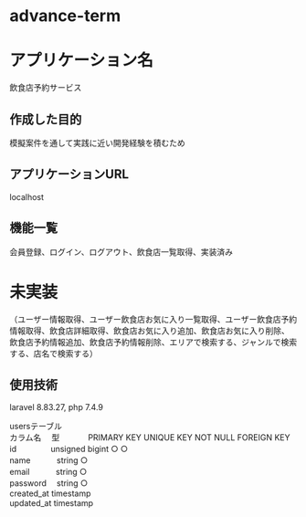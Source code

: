 # advance-term

# アプリケーション名
飲食店予約サービス

##  作成した目的
模擬案件を通して実践に近い開発経験を積むため

## アプリケーションURL
localhost

##  機能一覧
会員登録、ログイン、ログアウト、飲食店一覧取得、実装済み

# 未実装
（ユーザー情報取得、ユーザー飲食店お気に入り一覧取得、ユーザー飲食店予約情報取得、飲食店詳細取得、飲食店お気に入り追加、飲食店お気に入り削除、
飲食店予約情報追加、飲食店予約情報削除、エリアで検索する、ジャンルで検索する、店名で検索する）


## 使用技術
laravel 8.83.27, php 7.4.9


usersテーブル					
カラム名	　型	　　　      PRIMARY KEY	UNIQUE KEY	NOT NULL	FOREIGN KEY
id	　　　　unsigned bigint	○		                    ○	
name	　　　string			                            ○	
email	　　　string			                            ○	
password	　string			                            ○	
created_at	timestamp				
updated_at	timestamp				
